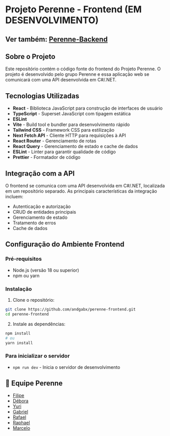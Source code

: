 # Projeto Perenne - Frontend (EM DESENVOLVIMENTO)

## Ver também: [Perenne-Backend](https://github.com/filipe-ms/Perenne-Backend)

## Sobre o Projeto

Este repositório contém o código fonte do frontend do Projeto Perenne. O projeto é desenvolvido pelo grupo Perenne e essa aplicação web se comunicará com uma API desenvolvida em C#/.NET.

## Tecnologias Utilizadas

-   **React** - Biblioteca JavaScript para construção de interfaces de usuário
-   **TypeScript** - Superset JavaScript com tipagem estática
-   **ESLint** 
-   **Vite** - Build tool e bundler para desenvolvimento rápido
-   **Tailwind CSS** - Framework CSS para estilização
-   **Next Fetch API** - Cliente HTTP para requisições à API
-   **React Router** - Gerenciamento de rotas
-   **React Query** - Gerenciamento de estado e cache de dados
-   **ESLint** - Linter para garantir qualidade de código
-   **Prettier** - Formatador de código

## Integração com a API

O frontend se comunica com uma API desenvolvida em C#/.NET, localizada em um repositório separado. As principais características da integração incluem:

-   Autenticação e autorização
-   CRUD de entidades principais
-   Gerenciamento de estado
-   Tratamento de erros
-   Cache de dados

## Configuração do Ambiente Frontend

### Pré-requisitos

-   Node.js (versão 18 ou superior)
-   npm ou yarn

### Instalação

1. Clone o repositório:

```bash
git clone https://github.com/andgabx/perenne-frontend.git
cd perenne-frontend
```

2. Instale as dependências:

```bash
npm install
# ou
yarn install
```

### Para inicializar o servidor

-   `npm run dev` - Inicia o servidor de desenvolvimento


## 👥 Equipe Perenne

-   [Filipe](https://github.com/filipe-ms)
-   [Débora](https://github.com/DeboraCASouza/)
-   [Yuri](https://github.com/yuricavalcanti06/)
-   [Gabriel](https://github.com/andgabx/)
-   [Rafael](https://github.com/rafael-zzz/)
-   [Raphael](https://github.com/rafatito03/)
-   [Marcelo](https://github.com/marceloh090/)
